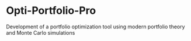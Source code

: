 # Opti-Portfolio-Pro
Development of a portfolio optimization tool using modern portfolio theory and Monte Carlo simulations
